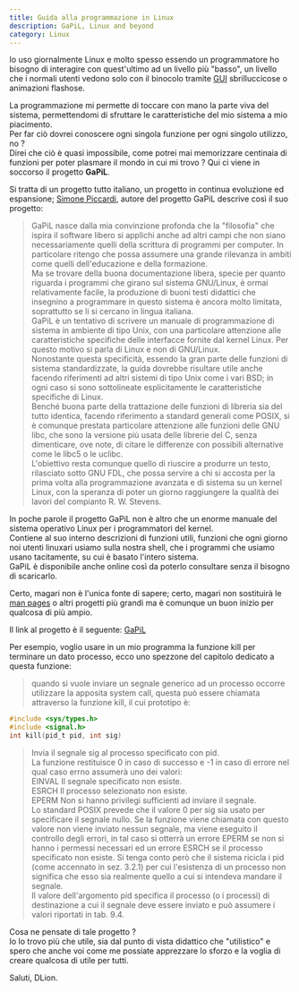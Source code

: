 ```yaml
---
title: Guida alla programmazione in Linux
description: GaPiL, Linux and beyond
category: Linux
---
```

Io uso giornalmente Linux e molto spesso essendo un programmatore ho bisogno di interagire con quest'ultimo ad un livello più "basso", un livello che i normali utenti vedono solo con il binocolo tramite [GUI](https://en.wikipedia.org/wiki/Graphical_user_interface) sbrilluccicose o animazioni flashose.

La programmazione mi permette di toccare con mano la parte viva del sistema, permettendomi di sfruttare le caratteristiche del mio sistema a mio piacimento.   
Per far ciò dovrei conoscere ogni singola funzione per ogni singolo utilizzo, no ?   
Direi che ciò è quasi impossibile, come potrei mai memorizzare centinaia di funzioni per poter plasmare il mondo in cui mi trovo ? Qui ci viene in soccorso il progetto **GaPiL**.

Si tratta di un progetto tutto italiano, un progetto in continua evoluzione ed espansione; [Simone Piccardi](http://piccardi.gnulinux.it/), autore del progetto GaPiL descrive così il suo progetto:
> GaPiL nasce dalla mia convinzione profonda che la "filosofia" che ispira il software libero si applichi anche ad altri campi che non siano necessariamente quelli della scrittura di programmi per computer. In particolare ritengo che possa assumere una grande rilevanza in ambiti come quelli dell'educazione e della formazione.   
Ma se trovare della buona documentazione libera, specie per quanto riguarda i programmi che girano sul sistema GNU/Linux, è ormai relativamente facile, la produzione di buoni testi didattici che insegnino a programmare in questo sistema è ancora molto limitata, soprattutto se li si cercano in lingua italiana.   
GaPiL è un tentativo di scrivere un manuale di programmazione di sistema in ambiente di tipo Unix, con una particolare attenzione alle caratteristiche specifiche delle interfacce fornite dal kernel Linux. Per questo motivo si parla di Linux e non di GNU/Linux.   
Nonostante questa specificità, essendo la gran parte delle funzioni di sistema standardizzate, la guida dovrebbe risultare utile anche facendo riferimenti ad altri sistemi di tipo Unix come i vari BSD; in ogni caso si sono sottolineate esplicitamente le caratteristiche specifiche di Linux.   
Benché buona parte della trattazione delle funzioni di libreria sia del tutto identica, facendo riferimento a standard generali come POSIX, si è comunque prestata particolare attenzione alle funzioni delle GNU libc, che sono la versione più usata delle librerie del C, senza dimenticare, ove note, di citare le differenze con possibili alternative come le libc5 o le uclibc.   
L'obiettivo resta comunque quello di riuscire a produrre un testo, rilasciato sotto GNU FDL, che possa servire a chi si accosta per la prima volta alla programmazione avanzata e di sistema su un kernel Linux, con la speranza di poter un giorno raggiungere la qualità dei lavori del compianto R. W. Stevens.

In poche parole il progetto GaPiL non è altro che un enorme manuale del sistema operativo Linux per i programmatori del kernel.   
Contiene al suo interno descrizioni di funzioni utili, funzioni che ogni giorno noi utenti linuxari usiamo sulla nostra shell, che i programmi che usiamo usano tacitamente, su cui è basato l'intero sistema.   
GaPiL è disponibile anche online così da poterlo consultare senza il bisogno di scaricarlo.

Certo, magari non è l'unica fonte di sapere; certo, magari non sostituirà le [man pages](http://it.wikipedia.org/wiki/Man_%28Unix%29) o altri progetti più grandi ma è comunque un buon inizio per qualcosa di più ampio.

Il link al progetto è il seguente: [GaPiL](http://gapil.gnulinux.it/)

Per esempio, voglio usare in un mio programma la funzione kill per terminare un dato processo, ecco uno spezzone del capitolo dedicato a questa funzione:
> quando si vuole inviare un segnale generico ad un processo occorre utilizzare la apposita system call, questa può essere chiamata attraverso la funzione kill, il cui prototipo è:   

```c
#include <sys/types.h>    
#include <signal.h>   
int kill(pid_t pid, int sig)
```

> Invia il segnale sig al processo specificato con pid.   
La funzione restituisce 0 in caso di successo e -1 in caso di errore nel qual caso errno assumerà uno dei valori:   
EINVAL Il segnale specificato non esiste.   
ESRCH Il processo selezionato non esiste.   
EPERM Non si hanno privilegi sufficienti ad inviare il segnale.   
Lo standard POSIX prevede che il valore 0 per sig sia usato per specificare il segnale nullo. Se la funzione viene chiamata con questo valore non viene inviato nessun segnale, ma viene eseguito il controllo degli errori, in tal caso si otterrà un errore EPERM se non si hanno i permessi necessari ed un errore ESRCH se il processo specificato non esiste. Si tenga conto però che il sistema ricicla i pid (come accennato in sez. 3.2.1) per cui l'esistenza di un processo non significa che esso sia realmente quello a cui si intendeva mandare il segnale.   
Il valore dell'argomento pid specifica il processo (o i processi) di destinazione a cui il segnale deve essere inviato e può assumere i valori riportati in tab. 9.4.

Cosa ne pensate di tale progetto ?   
Io lo trovo più che utile, sia dal punto di vista didattico che "utilistico" e spero che anche voi come me possiate apprezzare lo sforzo e la voglia di creare qualcosa di utile per tutti.

Saluti, DLion.

